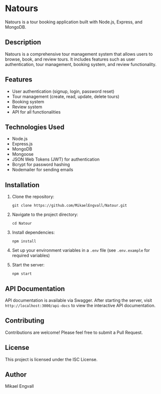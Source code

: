 # Natours

Natours is a tour booking application built with Node.js, Express, and MongoDB.

## Description

Natours is a comprehensive tour management system that allows users to browse, book, and review tours. It includes features such as user authentication, tour management, booking system, and review functionality.

## Features

- User authentication (signup, login, password reset)
- Tour management (create, read, update, delete tours)
- Booking system
- Review system
- API for all functionalities

## Technologies Used

- Node.js
- Express.js
- MongoDB
- Mongoose
- JSON Web Tokens (JWT) for authentication
- Bcrypt for password hashing
- Nodemailer for sending emails

## Installation

1. Clone the repository:

      `git clone https://github.com/MikaelEngvall/Natour.git`

2. Navigate to the project directory:

      `cd Natour`

3. Install dependencies:

      `npm install`

4. Set up your environment variables in a `.env` file (see `.env.example` for required variables)

5. Start the server:

      `npm start`

## API Documentation

API documentation is available via Swagger. After starting the server, visit `http://localhost:3000/api-docs` to view the interactive API documentation.

## Contributing

Contributions are welcome! Please feel free to submit a Pull Request.

## License

This project is licensed under the ISC License.

## Author

Mikael Engvall
